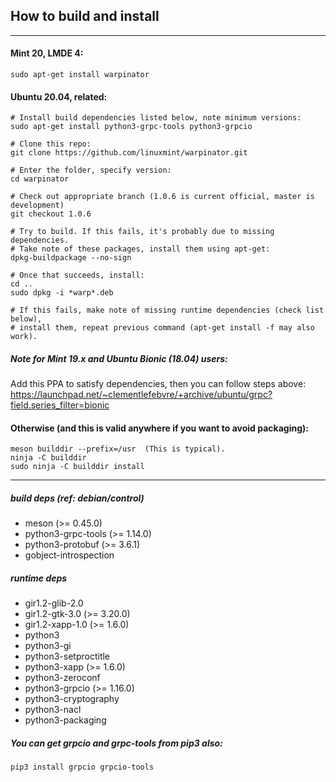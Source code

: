 ## How to build and install
________
#### Mint 20, LMDE 4:
```
sudo apt-get install warpinator
```

#### Ubuntu 20.04, related:
```
# Install build dependencies listed below, note minimum versions:
sudo apt-get install python3-grpc-tools python3-grpcio

# Clone this repo:
git clone https://github.com/linuxmint/warpinator.git

# Enter the folder, specify version:
cd warpinator

# Check out appropriate branch (1.0.6 is current official, master is development)
git checkout 1.0.6

# Try to build. If this fails, it's probably due to missing dependencies.
# Take note of these packages, install them using apt-get:
dpkg-buildpackage --no-sign

# Once that succeeds, install:
cd ..
sudo dpkg -i *warp*.deb

# If this fails, make note of missing runtime dependencies (check list below),
# install them, repeat previous command (apt-get install -f may also work).
```
##### Note for Mint 19.x and Ubuntu Bionic (18.04) users:

Add this PPA to satisfy dependencies, then you can follow steps above:
<https://launchpad.net/~clementlefebvre/+archive/ubuntu/grpc?field.series_filter=bionic>

#### Otherwise (and this is valid anywhere if you want to avoid packaging):
```
meson builddir --prefix=/usr  (This is typical).
ninja -C builddir
sudo ninja -C builddir install
```
_____
##### build deps (ref: debian/control)
- meson (>= 0.45.0)
- python3-grpc-tools (>= 1.14.0)
- python3-protobuf (>= 3.6.1)
- gobject-introspection

##### runtime deps
- gir1.2-glib-2.0
- gir1.2-gtk-3.0 (>= 3.20.0)
- gir1.2-xapp-1.0 (>= 1.6.0)
- python3
- python3-gi
- python3-setproctitle
- python3-xapp (>= 1.6.0)
- python3-zeroconf
- python3-grpcio (>= 1.16.0)
- python3-cryptography
- python3-nacl
- python3-packaging

##### You can get grpcio and grpc-tools from pip3 also:
```
pip3 install grpcio grpcio-tools
```
